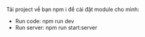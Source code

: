Tải project về bạn npm i để cài đặt module cho mình:

- Run code: npm run dev
- Run server: npm run start:server
